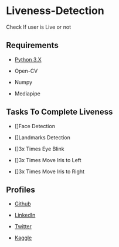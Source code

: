 # Liveness-Detection
Check If user is Live or not

## Requirements

* [Python 3.X](https://docs.python.org/3/)

* Open-CV

* Numpy

* Mediapipe

## Tasks To Complete Liveness

* []Face Detection

* []Landmarks Detection

* []3x Times Eye Blink

* []3x Times Move Iris to Left

* []3x Times Move Iris to Right

## Profiles

* [Github](https://github.com/chauhanmahavir)

* [LinkedIn](https://www.linkedin.com/in/chauhan-mahaveer-13674b157)

* [Twitter](https://twitter.com/Chauhan_Meet98)

* [Kaggle](https://www.kaggle.com/mahavirchauhan)
